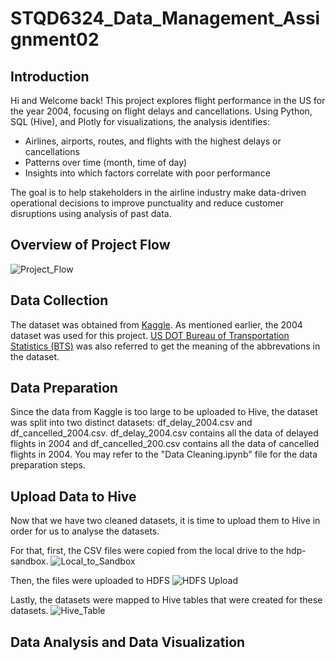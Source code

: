 # STQD6324_Data_Management_Assignment02

## Introduction
Hi and Welcome back! 
This project explores flight performance in the US for the year 2004, focusing on flight delays and cancellations. Using Python, SQL (Hive), and Plotly for visualizations, the analysis identifies:
+ Airlines, airports, routes, and flights with the highest delays or cancellations
+ Patterns over time (month, time of day)
+ Insights into which factors correlate with poor performance

The goal is to help stakeholders in the airline industry make data-driven operational decisions to improve punctuality and reduce customer disruptions using analysis of past data.

## Overview of Project Flow
![Project_Flow](https://github.com/user-attachments/assets/ff09ccd9-e97d-47ed-aca8-ddfc4d339fa3)

## Data Collection
The dataset was obtained from [Kaggle](https://www.kaggle.com/datasets/wenxingdi/data-expo-2009-airline-on-time-data/data?select=2004.csv). As mentioned earlier, the 2004 dataset was used for this project.
[US DOT Bureau of Transportation Statistics (BTS)](https://www.transtats.bts.gov/Fields.asp?P74_e19=-LM&P74_P1y=&n22yB_4n6r=&5146_p1y7z0=&frn4pu_Y11x72=&sv0q=&5146_14qr4=) was also referred to get the meaning of the abbrevations in the dataset.

## Data Preparation
Since the data from Kaggle is too large to be uploaded to Hive, the dataset was split into two distinct datasets: df_delay_2004.csv and df_cancelled_2004.csv. 
df_delay_2004.csv contains all the data of delayed flights in 2004 and df_cancelled_200.csv contains all the data of cancelled flights in 2004.
You may refer to the "Data Cleaning.ipynb" file for the data preparation steps.

## Upload Data to Hive
Now that we have two cleaned datasets, it is time to upload them to Hive in order for us to analyse the datasets. 

For that, first, the CSV files were copied from the local drive to the hdp-sandbox.
![Local_to_Sandbox](https://github.com/user-attachments/assets/7f4a8a1b-b9ac-47b2-b1fd-f192354707e2)

Then, the files were uploaded to HDFS
![HDFS Upload](https://github.com/user-attachments/assets/967ac06a-67bd-48e9-ab18-20417edf65f0)

Lastly, the datasets were mapped to Hive tables that were created for these datasets.
![Hive_Table](https://github.com/user-attachments/assets/f0167863-2dc8-4dcc-92cf-6c58f6fe6837)

## Data Analysis and Data Visualization












